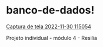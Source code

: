 # banco-de-dados!
[Captura de tela 2022-11-30 115054](https://user-images.githubusercontent.com/112557540/204828256-fdcec010-3e69-4175-b849-90e44f7f0d28.png)

Projeto individual - módulo 4 - Resilia
